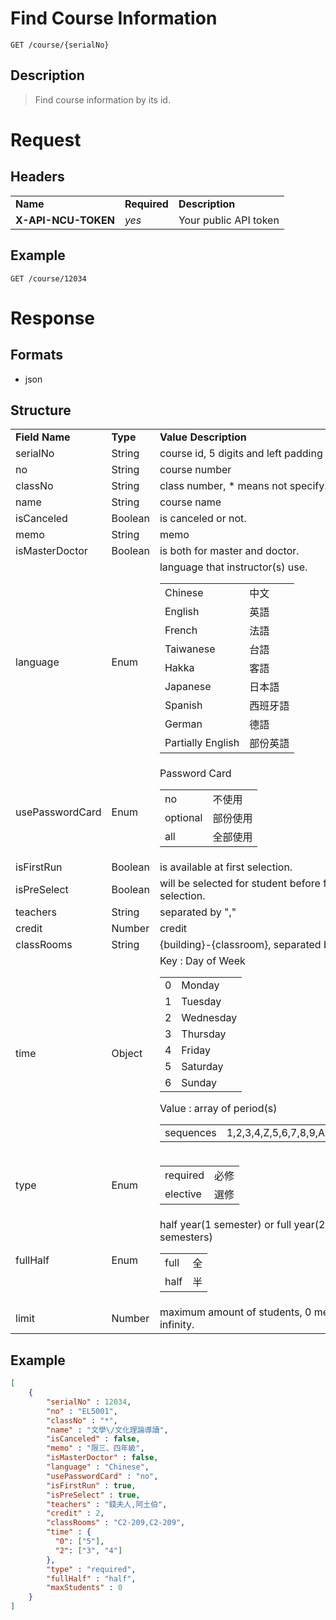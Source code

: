 # Find Course Information

```
GET /course/{serialNo}
```

## Description
> Find course information by its id.

# Request
## Headers
<table>
  <tr>
    <td><b>Name</b></td>
    <td><b>Required</b></td>
    <td><b>Description</b></td>
  </tr>
  <tr>
    <td><b>X-API-NCU-TOKEN</b></td>
    <td><i>yes</i></td>
    <td>Your public API token</td>
  </tr>
</table>

## Example
```
GET /course/12034
```

# Response

## Formats
- json

## Structure
<table>
    <tr>
		<td><b>Field Name</b></td>
		<td><b>Type</b></td>
		<td><b>Value Description</b></td>
	</tr>
    <tr>
        <td>serialNo</td>
        <td>String</td>
        <td>course id, 5 digits and left padding 0.</td>
    </tr>
    <tr>
        <td>no</td>
        <td>String</td>
        <td>course number</td>
    </tr>
    <tr>
        <td>classNo</td>
        <td>String</td>
        <td>class number, * means not specify.</td>
    </tr>
    <tr>
        <td>name</td>
        <td>String</td>
        <td>course name</td>
    </tr>
    <tr>
        <td>isCanceled</td>
        <td>Boolean</td>
        <td>is canceled or not.</td>
    </tr>
    <tr>
        <td>memo</td>
        <td>String</td>
        <td>memo</td>
    </tr>
    <tr>
        <td>isMasterDoctor</td>
        <td>Boolean</td>
        <td>is both for master and doctor.</td>
    </tr>
    <tr>
        <td>language</td>
        <td>Enum</td>
        <td>language that instructor(s) use.
            <table>
                <tr>
                    <td>Chinese</td>
                    <td>中文</td>
                </tr>
                <tr>
                    <td>English</td>
                    <td>英語</td>
                </tr>
                <tr>
                    <td>French</td>
                    <td>法語</td>
                </tr>
                <tr>
                    <td>Taiwanese</td>
                    <td>台語</td>
                </tr>
                <tr>
                    <td>Hakka</td>
                    <td>客語</td>
                </tr>
                <tr>
                    <td>Japanese</td>
                    <td>日本語</td>
                </tr>
                <tr>
                    <td>Spanish</td>
                    <td>西班牙語</td>
                </tr>
                <tr>
                    <td>German</td>
                    <td>德語</td>
                </tr>
                <tr>
                    <td>Partially English</td>
                    <td>部份英語</td>
                </tr>
            </table>
        </td>
    </tr>
    <tr>
        <td>usePasswordCard</td>
        <td>Enum</td>
        <td>
            Password Card
            <table>
                <tr>
                    <td>no</td>
                    <td>不使用</td>
                </tr>
                <tr>
                    <td>optional</td>
                    <td>部份使用</td>
                </tr>
                <tr>
                    <td>all</td>
                    <td>全部使用</td>
                </tr>
            </table>
        </td>
    </tr>
    <tr>
        <td>isFirstRun</td>
        <td>Boolean</td>
        <td>is available at first selection.</td>
    </tr>
    <tr>
        <td>isPreSelect</td>
        <td>Boolean</td>
        <td>will be selected for student before first selection.</td>
    </tr>
    <tr>
        <td>teachers</td>
        <td>String</td>
        <td>separated by ","</td>
    </tr>
    <tr>
        <td>credit</td>
        <td>Number</td>
        <td>credit</td>
    </tr>
    <tr>
        <td>classRooms</td>
        <td>String</td>
        <td>{building}-{classroom}, separated by ","</td>
    </tr>
    <tr>
        <td>time</td>
        <td>Object</td>
        <td>Key : Day of Week
            <table>
                <tr>
                    <td>0</td>
                    <td>Monday</td>
                </tr>
                <tr>
                    <td>1</td>
                    <td>Tuesday</td>
                </tr>
                <tr>
                    <td>2</td>
                    <td>Wednesday</td>
                </tr>
                <tr>
                    <td>3</td>
                    <td>Thursday</td>
                </tr>
                <tr>
                    <td>4</td>
                    <td>Friday</td>
                </tr>
                <tr>
                    <td>5</td>
                    <td>Saturday</td>
                </tr>
                <tr>
                    <td>6</td>
                    <td>Sunday</td>
                </tr>
            </table>
            Value : array of period(s)
            <table>
                <tr>
                    <td>sequences</td>
                    <td>1,2,3,4,Z,5,6,7,8,9,A,B,C,D,E,F</td>
                </tr>
            </table>
        </td>
    </tr>
    <tr>
        <td>type</td>
        <td>Enum</td>
        <td>
            <table>
                <tr>
                    <td>required</td>
                    <td>必修</td>
                </tr>
                <tr>
                    <td>elective</td>
                    <td>選修</td>
                </tr>
            </table>
        </td>
    </tr>
    <tr>
        <td>fullHalf</td>
        <td>Enum</td>
        <td>half year(1 semester) or full year(2 semesters)
            <table>
                <tr>
                    <td>full</td>
                    <td>全</td>
                </tr>
                <tr>
                    <td>half</td>
                    <td>半</td>
                </tr>
            </table>
        </td>					
    </tr>
    <tr>
        <td>limit</td>
        <td>Number</td>
        <td>maximum amount of students, 0 means infinity.</td>
    </tr>
</table>

## Example
```json
[
	{
		"serialNo" : 12034,
		"no" : "EL5001",
		"classNo" : "*",
		"name" : "文學\/文化理論導讀",
		"isCanceled" : false,
		"memo" : "限三、四年級",
		"isMasterDoctor" : false,
		"language" : "Chinese",
		"usePasswordCard" : "no",
		"isFirstRun" : true,
		"isPreSelect" : true,
		"teachers" : "錢夫人,阿土伯",
		"credit" : 2,
		"classRooms" : "C2-209,C2-209",
		"time" : { 
		  "0": ["5"], 
		  "2": ["3", "4"]
		},
		"type" : "required",
		"fullHalf" : "half",
		"maxStudents" : 0
	}
]
```